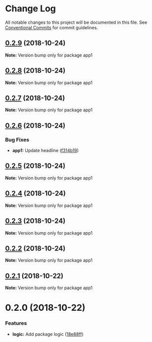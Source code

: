 # Change Log

All notable changes to this project will be documented in this file.
See [Conventional Commits](https://conventionalcommits.org) for commit guidelines.

## [0.2.9](https://github.com/andreaspalsson/monotest/compare/app1@0.2.8...app1@0.2.9) (2018-10-24)

**Note:** Version bump only for package app1





## [0.2.8](https://github.com/andreaspalsson/monotest/compare/app1@0.2.7...app1@0.2.8) (2018-10-24)

**Note:** Version bump only for package app1





## [0.2.7](https://github.com/andreaspalsson/monotest/compare/app1@0.2.6...app1@0.2.7) (2018-10-24)

**Note:** Version bump only for package app1





## [0.2.6](https://github.com/andreaspalsson/monotest/compare/app1@0.2.5...app1@0.2.6) (2018-10-24)


### Bug Fixes

* **app1:** Update headline ([f314b19](https://github.com/andreaspalsson/monotest/commit/f314b19))





## [0.2.5](https://github.com/andreaspalsson/monotest/compare/app1@0.2.4...app1@0.2.5) (2018-10-24)

**Note:** Version bump only for package app1





## [0.2.4](https://github.com/andreaspalsson/monotest/compare/app1@0.2.3...app1@0.2.4) (2018-10-24)

**Note:** Version bump only for package app1





## [0.2.3](https://github.com/andreaspalsson/monotest/compare/app1@0.2.2...app1@0.2.3) (2018-10-24)

**Note:** Version bump only for package app1





## [0.2.2](https://github.com/andreaspalsson/monotest/compare/app1@0.2.1...app1@0.2.2) (2018-10-24)

**Note:** Version bump only for package app1





## [0.2.1](https://github.com/andreaspalsson/monotest/compare/app1@0.2.0...app1@0.2.1) (2018-10-22)

**Note:** Version bump only for package app1





# 0.2.0 (2018-10-22)


### Features

* **logic:** Add package logic ([18e88ff](https://github.com/andreaspalsson/monotest/commit/18e88ff))
